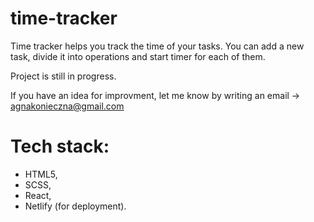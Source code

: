 # time-tracker

Time tracker helps you track the time of your tasks. You can add a new task, divide it into operations and start timer for each of them. 

Project is still in progress.

If you have an idea for improvment, let me know by writing an email -> agnakonieczna@gmail.com

# Tech stack: 
- HTML5,
- SCSS,
- React,
- Netlify (for deployment).
